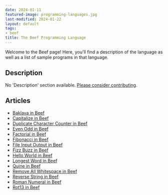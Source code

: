 ```yaml
---
date: 2024-01-11
featured-image: programming-languages.jpg
last-modified: 2024-01-22
layout: default
tags:
- beef
title: The Beef Programming Language
---
```


Welcome to the Beef page! Here, you'll find a description of the language as well as a list of sample programs in that language.

## Description

No 'Description' section available. [Please consider contributing](https://github.com/TheRenegadeCoder/sample-programs-website).

## Articles

- [Baklava in Beef](https://sampleprograms.io/projects/baklava/beef)
- [Capitalize in Beef](https://sampleprograms.io/projects/capitalize/beef)
- [Duplicate Character Counter in Beef](https://sampleprograms.io/projects/duplicate-character-counter/beef)
- [Even Odd in Beef](https://sampleprograms.io/projects/even-odd/beef)
- [Factorial in Beef](https://sampleprograms.io/projects/factorial/beef)
- [Fibonacci in Beef](https://sampleprograms.io/projects/fibonacci/beef)
- [File Input Output in Beef](https://sampleprograms.io/projects/file-input-output/beef)
- [Fizz Buzz in Beef](https://sampleprograms.io/projects/fizz-buzz/beef)
- [Hello World in Beef](https://sampleprograms.io/projects/hello-world/beef)
- [Longest Word in Beef](https://sampleprograms.io/projects/longest-word/beef)
- [Quine in Beef](https://sampleprograms.io/projects/quine/beef)
- [Remove All Whitespace in Beef](https://sampleprograms.io/projects/remove-all-whitespace/beef)
- [Reverse String in Beef](https://sampleprograms.io/projects/reverse-string/beef)
- [Roman Numeral in Beef](https://sampleprograms.io/projects/roman-numeral/beef)
- [Rot13 in Beef](https://sampleprograms.io/projects/rot13/beef)